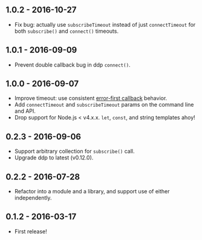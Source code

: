 ## 1.0.2 - 2016-10-27

* Fix bug: actually use `subscribeTimeout` instead of just `connectTimeout` for both `subscribe()` and `connect()` timeouts.

## 1.0.1 - 2016-09-09

* Prevent double callback bug in ddp `connect()`.

## 1.0.0 - 2016-09-07

* Improve timeout: use consistent [error-first callback](http://fredkschott.com/post/2014/03/understanding-error-first-callbacks-in-node-js/) behavior.
* Add `connectTimeout` and `subscribeTimeout` params on the command line and API.
* Drop support for Node.js < v4.x.x. `let`, `const`, and string templates ahoy!

## 0.2.3 - 2016-09-06

* Support arbitrary collection for `subscribe()` call.
* Upgrade ddp to latest (v0.12.0).

## 0.2.2 - 2016-07-28

* Refactor into a module and a library, and support use of either independently.

## 0.1.2 - 2016-03-17

* First release!

